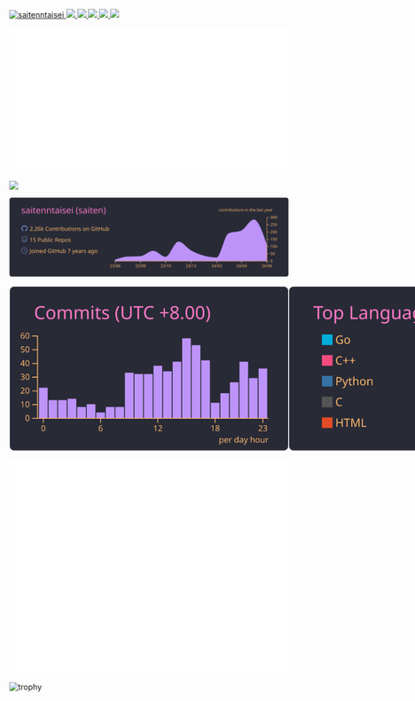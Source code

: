 <p align="left">
  <a href="https://github.com/saitenntaisei/saitenntaisei/">
    <img src="https://komarev.com/ghpvc/?username=saitenntaisei" alt="saitenntaisei" />
  </a>
  <a href="http://twitter.com/sort_reverse">
    <img height="20" src="https://img.shields.io/twitter/follow/sort_reverse?label=Twitter&logo=twitter&style=flat" />
  </a>
  <a href="https://github.com/saitenntaisei">
    <img height="20" src="https://img.shields.io/github/followers/saitenntaisei?label=follow&logo=github&style=flat" />
  </a>

  <a href="https://stackoverflow.com/users/10370282/ranger">
    <img height="20" src="https://img.shields.io/stackexchange/stackoverflow/r/10370282?label=StackOverflow&logo=stack-overflow&style=flat" />
  </a>
  <a href="http://qiita.com/saitenn">
    <img height="20" src="https://qiita-badge.apiapi.app/s/saitenn/posts.svg" />
  </a>
  <a href="https://qiita.com/saitenn">
    <img height="20" src="https://qiita-badge.apiapi.app/s/saitenn/contributions.svg" />
  </a>
</p>

![metrics-1](./metrics-1.svg)

<a href="https://github.com/anuraghazra/github-readme-stats">
  <img height=200 align="center" src="https://github-readme-stats-tau-umber-57.vercel.app/api?username=saitenntaisei&show_icons=true&theme=radical&rank_icon=percentil&count_private=true" />
</a>
<!-- <a href="https://github.com/anuraghazra/convoychat">
  <img height=200 align="center" src="https://github-readme-stats-tau-umber-57.vercel.app/api/top-langs?username=saitenntaisei&layout=compact&langs_count=8&card_width=320&theme=radical" />
</a> -->

<!-- ![](http://github-profile-summary-cards.vercel.app/api/cards/most-commit-language?username=saitenntaisei&theme=dracula)
![](http://github-profile-summary-cards.vercel.app/api/cards/repos-per-language?username=saitenntaisei&theme=dracula) -->

![](./profile-summary-card-output/dracula/0-profile-details.svg)

<div style="display: flex; justify-content: space-around;">
  <img src="./profile-summary-card-output/dracula/4-productive-time.svg" alt="Productive Time">
  <img src="./profile-summary-card-output/dracula/2-most-commit-language.svg" alt="Most Commit Language">
</div>

![metrics-2](./metrics-2.svg)

![trophy](https://github-profile-trophy.vercel.app/?username=saitenntaisei&theme=dracula)
